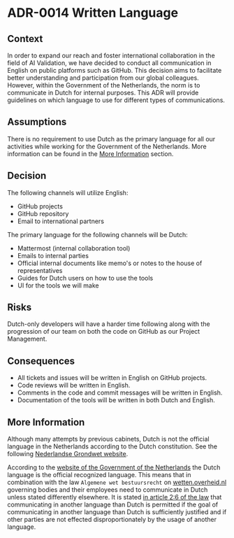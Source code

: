 # ADR-0014 Written Language

## Context

In order to expand our reach and foster international collaboration in the field of AI Validation, we have decided to
conduct all communication in English on public platforms such as GitHub. This decision aims to facilitate better
understanding and participation from our global colleagues. However, within the Government of the Netherlands, the
norm is to communicate in Dutch for internal purposes. This ADR will provide guidelines on which language to use for
different types of communications.

## Assumptions

There is no requirement to use Dutch as the primary language for all our activities while working for the Government of
the Netherlands. More information can be found in the [More Information](#more-information) section.

## Decision

The following channels will utilize English:

- GitHub projects
- GitHub repository
- Email to international partners

The primary language for the following channels will be Dutch:

- Mattermost (internal collaboration tool)
- Emails to internal parties
- Official internal documents like memo's or notes to the house of representatives
- Guides for Dutch users on how to use the tools
- UI for the tools we will make

## Risks

Dutch-only developers will have a harder time following along with the progression of our team on both the code on
GitHub as our Project Management.

## Consequences

- All tickets and issues will be written in English on GitHub projects.
- Code reviews will be written in English.
- Comments in the code and commit messages will be written in English.
- Documentation of the tools will be written in both Dutch and English.

## More Information

Although many attempts by previous cabinets, Dutch is not the official language in the Netherlands according to the
Dutch constitution. See the following
[Nederlandse Grondwet website](https://www.denederlandsegrondwet.nl/id/viivckl8ibxx/nederlandse_taal_in_de_grondwet).

According to the [website of the Government of the Netherlands](https://www.rijksoverheid.nl/onderwerpen/erkende-talen/vraag-en-antwoord/erkende-talen-nederland)
the Dutch language is the official recognized language. This means that in combination with the law `Algemene wet bestuursrecht`
on [wetten.overheid.nl](https://wetten.overheid.nl/BWBR0005537/2024-01-01) governing bodies and their employees
need to communicate in Dutch unless stated differently elsewhere. It is stated
[in article 2:6 of the law](https://wetten.overheid.nl/jci1.3:c:BWBR0005537&hoofdstuk=2&afdeling=2.2&artikel=2:6&z=2024-01-01&g=2024-01-01)
that communicating in another language than Dutch is permitted if the goal of communicating in another language than
Dutch is sufficiently justified and if other parties are not effected disproportionately by the usage of another
language.
